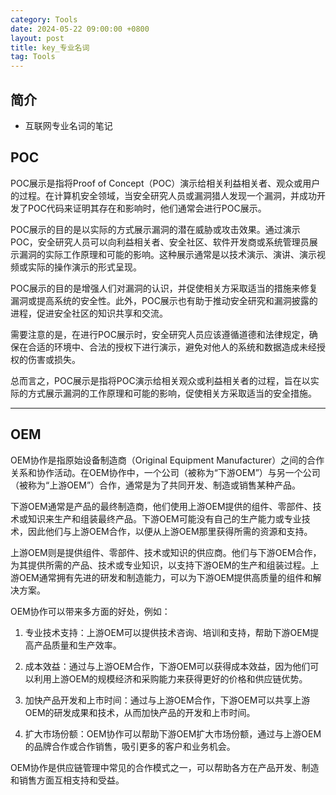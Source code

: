 ```yaml
---
category: Tools
date: 2024-05-22 09:00:00 +0800
layout: post
title: key_专业名词
tag: Tools
---
```

## 简介

+ 互联网专业名词的笔记

## POC

POC展示是指将Proof of Concept（POC）演示给相关利益相关者、观众或用户的过程。在计算机安全领域，当安全研究人员或漏洞猎人发现一个漏洞，并成功开发了POC代码来证明其存在和影响时，他们通常会进行POC展示。

POC展示的目的是以实际的方式展示漏洞的潜在威胁或攻击效果。通过演示POC，安全研究人员可以向利益相关者、安全社区、软件开发商或系统管理员展示漏洞的实际工作原理和可能的影响。这种展示通常是以技术演示、演讲、演示视频或实际的操作演示的形式呈现。

POC展示的目的是增强人们对漏洞的认识，并促使相关方采取适当的措施来修复漏洞或提高系统的安全性。此外，POC展示也有助于推动安全研究和漏洞披露的进程，促进安全社区的知识共享和交流。

需要注意的是，在进行POC展示时，安全研究人员应该遵循道德和法律规定，确保在合适的环境中、合法的授权下进行演示，避免对他人的系统和数据造成未经授权的伤害或损失。

总而言之，POC展示是指将POC演示给相关观众或利益相关者的过程，旨在以实际的方式展示漏洞的工作原理和可能的影响，促使相关方采取适当的安全措施。

---

## OEM

OEM协作是指原始设备制造商（Original Equipment Manufacturer）之间的合作关系和协作活动。在OEM协作中，一个公司（被称为“下游OEM”）与另一个公司（被称为“上游OEM”）合作，通常是为了共同开发、制造或销售某种产品。

下游OEM通常是产品的最终制造商，他们使用上游OEM提供的组件、零部件、技术或知识来生产和组装最终产品。下游OEM可能没有自己的生产能力或专业技术，因此他们与上游OEM合作，以便从上游OEM那里获得所需的资源和支持。

上游OEM则是提供组件、零部件、技术或知识的供应商。他们与下游OEM合作，为其提供所需的产品、技术或专业知识，以支持下游OEM的生产和组装过程。上游OEM通常拥有先进的研发和制造能力，可以为下游OEM提供高质量的组件和解决方案。

OEM协作可以带来多方面的好处，例如：

1. 专业技术支持：上游OEM可以提供技术咨询、培训和支持，帮助下游OEM提高产品质量和生产效率。

2. 成本效益：通过与上游OEM合作，下游OEM可以获得成本效益，因为他们可以利用上游OEM的规模经济和采购能力来获得更好的价格和供应链优势。

3. 加快产品开发和上市时间：通过与上游OEM合作，下游OEM可以共享上游OEM的研发成果和技术，从而加快产品的开发和上市时间。

4. 扩大市场份额：OEM协作可以帮助下游OEM扩大市场份额，通过与上游OEM的品牌合作或合作销售，吸引更多的客户和业务机会。

OEM协作是供应链管理中常见的合作模式之一，可以帮助各方在产品开发、制造和销售方面互相支持和受益。